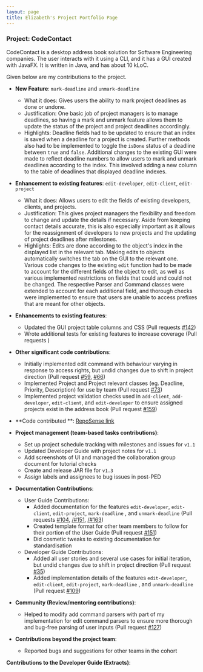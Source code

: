 ```yaml
---
layout: page
title: Elizabeth's Project Portfolio Page
---
```


### Project: CodeContact

CodeContact is a desktop address book solution for Software Engineering companies. The user interacts with it using a
CLI, and it has a GUI created with JavaFX. It is written in Java, and has about 10 kLoC.

Given below are my contributions to the project.

* **New Feature**: `mark-deadline` and `unmark-deadline`
    * What it does: Gives users the ability to mark project deadlines as done or undone.
    * Justification: One basic job of project managers is to manage deadlines, so having a mark and unmark feature 
  allows them to update the status of the project and project deadlines accordingly.
    * Highlights: Deadline fields had to be updated to ensure that an index is saved when a deadline for a project is 
  created. Further methods also had to be implemented to toggle the `isDone` status of a deadline between `true` and
  `false`. Additional changes to the existing GUI were made to reflect deadline numbers to allow users to mark and
  unmark deadlines according to the index. This involved adding a new column to the table of deadlines that displayed
  deadline indexes.


* **Enhancement to existing features**: `edit-developer`, `edit-client`, `edit-project`
    * What it does: Allows users to edit the fields of existing developers, clients, and projects.
    * Justification: This gives project managers the flexibility and freedom to change and update the details if 
  necessary. Aside from keeping contact details accurate, this is also especially important as it allows for the 
  reassignment of developers to new projects and the updating of project deadlines after milestones.
    * Highlights: Edits are done according to the object's index in the displayed list in the relevant tab. Making 
  edits to objects automatically switches the tab on the GUI to the relevant one. Various code changes to the existing 
  `edit` function had to be made to account for the different fields of the object to edit, as well as various 
  implemented restrictions on fields that could and could not be changed. The respective Parser and Command classes
  were extended to account for each additional field, and thorough checks were implemented to ensure that users are 
  unable to access prefixes that are meant for other objects.


* **Enhancements to existing features**:
    * Updated the GUI project table columns and CSS (Pull requests [\#142]())
    * Wrote additional tests for existing features to increase coverage (Pull requests )


* **Other significant code contributions**:
  * Initially implemented edit command with behaviour varying in response to access rights, but undid changes due to 
  shift in project direction (Pull request [\#59](), [\#66]())
  * Implemented Project and Project relevant classes (eg. Deadline, Priority, Description) for use by team (Pull
  request [\#73]())
  * Implemented project validation checks used in `add-client`, `add-developer`, `edit-client`, and `edit-developer` to
  ensure assigned projects exist in the address book (Pull request [\#159]())


* **Code contributed
  **: [RepoSense link](https://nus-cs2103-ay2324s1.github.io/tp-dashboard/?search=emzm2023&breakdown=true)


* **Project management (team-based tasks contributions)**:
    * Set up project schedule tracking with milestones and issues for `v1.1`
    * Updated Developer Guide with project notes for `v1.1`
    * Add screenshots of UI and managed the collaboration group document for tutorial checks
    * Create and release JAR file for `v1.3`
    * Assign labels and assignees to bug issues in post-PED


* **Documentation Contributions**:
    * User Guide Contributions:
        * Added documentation for the features `edit-developer`, `edit-client`, `edit-project`, `mark-deadline` 
        , and `unmark-deadline` (Pull requests [\#104](), [/#151](), [/#163]()) 
        * Created template format for other team members to follow for their portion of the User Guide (Pull request
      [\#151]())
        * Did cosmetic tweaks to existing documentation for standardisation
    * Developer Guide Contributions:
        * Added all user stories and several use cases for initial iteration, but undid changes due to shift in project
      direction (Pull request [\#35]())
        * Added implementation details of the features `edit-developer`, `edit-client`, `edit-project`, `mark-deadline`
        , and `unmark-deadline` (Pull request [\#109]())


* **Community (Review/mentoring contributions)**: 
    * Helped to modify add command parsers with part of my implementation for edit command parsers to ensure more
  thorough and bug-free parsing of user inputs (Pull request [\#127]()) 

* **Contributions beyond the project team**:
    * Reported bugs and suggestions for other teams in the cohort


**Contributions to the Developer Guide (Extracts)**: